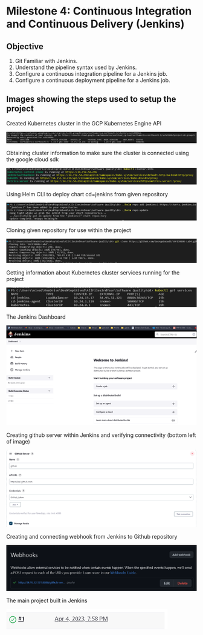 # Milestone 4: Continuous Integration and Continuous Delivery (Jenkins) 
## Objective   
1. Git Familiar with Jenkins.
2. Understand the pipeline syntax used by Jenkins.
3. Configure a continuous integration pipeline for a Jenkins job.
4. Configure a continuous deployment pipeline for a Jenkins job.

## Images showing the steps used to setup the project

Created Kubernetes cluster in the GCP Kubernetes Engine API

![image9.png](figures/image9.png)


Obtaining cluster information to make sure the cluster is connected using the google cloud sdk

![image6.png](figures/image6.png)


Using Helm CLI to deploy chart cd=jenkins from given repository

![image2.png](figures/image2.png)


Cloning given repository for use within the project

![image4.png](figures/image4.png)


Getting information about Kubernetes cluster services running for the project

![image10.png](figures/image10.png)


The Jenkins Dashboard

![image1.png](figures/image1.png)


Creating github server within Jenkins and verifying connectivity (bottom left of image)

![image7.png](figures/image7.png)


Creating and connecting webhook from Jenkins to Github repository

![image8.png](figures/image8.png)


The main project built in Jenkins

![image3.png](figures/image3.png)
